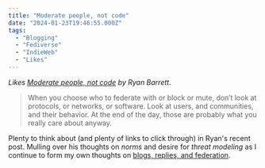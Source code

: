 ```yaml
---
title: "Moderate people, not code"
date: "2024-01-23T19:46:55.000Z"
tags: 
  - "Blogging"
  - "Fediverse"
  - "IndieWeb"
  - "Likes"
---
```


_Likes [Moderate people, not code](https://snarfed.org/2024-01-21_moderate-people-not-code) by Ryan Barrett._

> When you choose who to federate with or block or mute, don’t look at protocols, or networks, or software. Look at users, and communities, and their behavior. At the end of the day, those are probably what you really care about anyway.

Plenty to think about (and plenty of links to click through) in Ryan's recent post. Mulling over his thoughts on _norms_ and desire for _threat modeling_ as I continue to form my own thoughts on [blogs, replies, and federation](/posts/2024-blogs-replies-and-federation.html).
